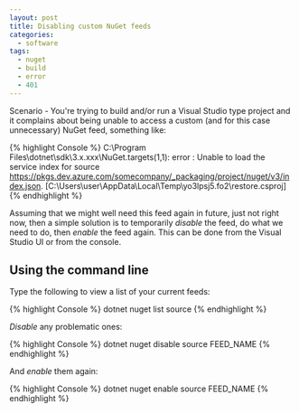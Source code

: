 ```yaml
---
layout: post
title: Disabling custom NuGet feeds
categories:
  - software
tags:
  - nuget
  - build
  - error
  - 401
---
```


Scenario - You're trying to build and/or run a Visual Studio type project and it complains about being unable to access a custom (and for this case unnecessary) NuGet feed, something like:

{% highlight Console %}
C:\Program Files\dotnet\sdk\3.x.xxx\NuGet.targets(1,1): error : Unable to load the service index for source https://pkgs.dev.azure.com/somecompany/_packaging/project/nuget/v3/index.json. [C:\Users\user\AppData\Local\Temp\yo3lpsj5.fo2\restore.csproj]
{% endhighlight %}

Assuming that we might well need this feed again in future, just not right now, then a simple solution is to temporarily _disable_ the feed, do what we need to do, then _enable_ the feed again. This can be done from the Visual Studio UI or from the console.

## Using the command line

Type the following to view a list of your current feeds:

{% highlight Console %}
dotnet nuget list source
{% endhighlight %}

_Disable_ any problematic ones:

{% highlight Console %}
dotnet nuget disable source FEED_NAME
{% endhighlight %}

And _enable_ them again:

{% highlight Console %}
dotnet nuget enable source FEED_NAME
{% endhighlight %}
